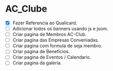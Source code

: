 # AC_Clube

- [x] Fazer Referencia ao Qualicard.
- [ ] Adicionar todos os banners usando js e jsom.
- [ ] Criar pagina de Membros AC-Club.
- [ ] Criar pagina das Empresas Conveniadas.
- [ ] Criar pagina com formula de seja membro.
- [ ] Criar pagina de Beneficios.
- [ ] Criar pagina de Eventos / Calendario.
- [ ] Criar pagina da galeria.